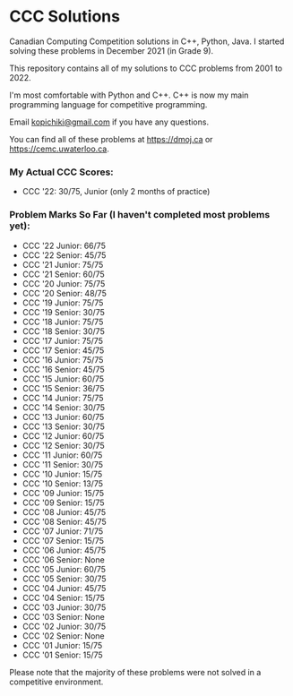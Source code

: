 # CCC Solutions

Canadian Computing Competition solutions in C++, Python, Java. I started solving these problems in December 2021 (in Grade 9).

This repository contains all of my solutions to CCC problems from 2001 to 2022.

I'm most comfortable with Python and C++. C++ is now my main programming language for competitive programming.

Email kopichiki@gmail.com if you have any questions.

You can find all of these problems at https://dmoj.ca or https://cemc.uwaterloo.ca.

### My Actual CCC Scores:
- CCC '22: 30/75, Junior (only 2 months of practice)

### Problem Marks So Far (I haven't completed most problems yet):
- CCC '22 Junior: 66/75
- CCC '22 Senior: 45/75
- CCC '21 Junior: 75/75
- CCC '21 Senior: 60/75
- CCC '20 Junior: 75/75
- CCC '20 Senior: 48/75
- CCC '19 Junior: 75/75
- CCC '19 Senior: 30/75
- CCC '18 Junior: 75/75
- CCC '18 Senior: 30/75
- CCC '17 Junior: 75/75
- CCC '17 Senior: 45/75
- CCC '16 Junior: 75/75
- CCC '16 Senior: 45/75
- CCC '15 Junior: 60/75
- CCC '15 Senior: 36/75
- CCC '14 Junior: 75/75
- CCC '14 Senior: 30/75
- CCC '13 Junior: 60/75
- CCC '13 Senior: 30/75
- CCC '12 Junior: 60/75
- CCC '12 Senior: 30/75
- CCC '11 Junior: 60/75
- CCC '11 Senior: 30/75
- CCC '10 Junior: 15/75
- CCC '10 Senior: 13/75
- CCC '09 Junior: 15/75
- CCC '09 Senior: 15/75
- CCC '08 Junior: 45/75
- CCC '08 Senior: 45/75
- CCC '07 Junior: 71/75
- CCC '07 Senior: 15/75
- CCC '06 Junior: 45/75
- CCC '06 Senior: None
- CCC '05 Junior: 60/75
- CCC '05 Senior: 30/75
- CCC '04 Junior: 45/75
- CCC '04 Senior: 15/75
- CCC '03 Junior: 30/75
- CCC '03 Senior: None
- CCC '02 Junior: 30/75
- CCC '02 Senior: None
- CCC '01 Junior: 15/75
- CCC '01 Senior: 15/75

Please note that the majority of these problems were not solved in a competitive environment.
